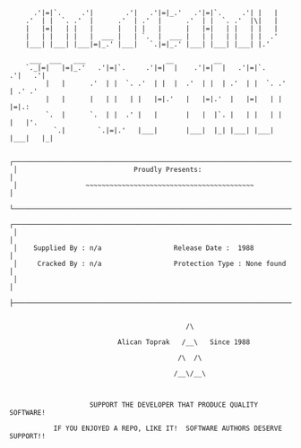           .'|=|`.     .'|        .'|   .'|=|_.'   .'|=|`.     .'| |   |            
        .'  | |  `. .'  |      .'  | .'  |      .'  | |  `. .'  |\|   |            
        |   |=|   | |   |      |   | |   |      |   |=|   | |   | |   |            
        |   | |   | |   |  ___ |   | `.  |  ___ |   | |   | |   | |  .'            
        |___| |___| |___|=|_.' |___|   `.|=|_.' |___| |___| |___| |.'              

         ___  ___   ___                    __          __                          
        `._|=|   |=|_.'   .'|=|`.     .'|=|  |    .'|=|  |   .'|=|`.     .'|   .'| 
             |   |      .'  | |  `. .'  | |  |  .'  | |  | .'  | |  `. .'  | .' .' 
             |   |      |   | |   | |   |=|.'   |   |=|.'  |   |=|   | |   |=|.:   
             `.  |      `.  | |  .' |   |       |   |  |`. |   | |   | |   |   |'. 
               `.|        `.|=|.'   |___|       |___|  |_| |___| |___| |___|   |_| 

     ┌────────────────────────────────────────────────────────────────────────────┐
     │                             Proudly Presents:                              │
     │                 ~~~~~~~~~~~~~~~~~~~~~~~~~~~~~~~~~~~~~~~~~~                 │
     └────────────────────────────────────────────────────────────────────────────┘
     ┌────────────────────────────────────────────────────────────────────────────┐
     │                                                                            │
     │    Supplied By : n/a                  Release Date :  1988                 │
     │     Cracked By : n/a                  Protection Type : None found         │
     │                                                                            │
     ├────────────────────────────────────────────────────────────────────────────┤


                                                /\

                               Alican Toprak   /__\   Since 1988

                                              /\  /\

                                             /__\/__\



                        SUPPORT THE DEVELOPER THAT PRODUCE QUALITY SOFTWARE!

               IF YOU ENJOYED A REPO, LIKE IT!  SOFTWARE AUTHORS DESERVE SUPPORT!!
